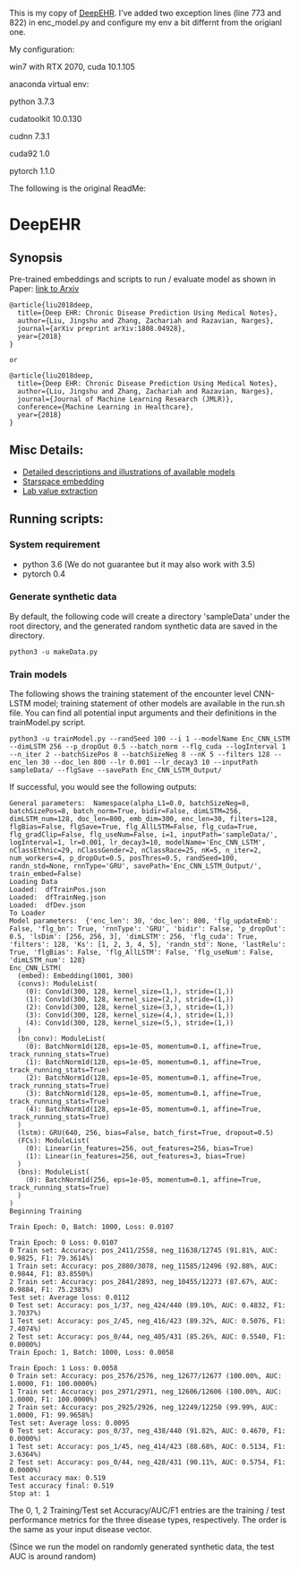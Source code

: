 This is my copy of [DeepEHR](https://github.com/NYUMedML/DeepEHR). I've added two exception lines (line 773 and 822) in enc_model.py and configure my env a bit differnt from the origianl one.

My configuration:

win7 with RTX 2070, cuda 10.1.105

anaconda virtual env:

python 3.7.3

cudatoolkit 10.0.130

cudnn 7.3.1

cuda92 1.0

pytorch 1.1.0


The following is the original ReadMe:

# DeepEHR

## Synopsis
Pre-trained embeddings and scripts to run / evaluate model as shown in Paper: [link to Arxiv](https://arxiv.org/abs/1808.04928)
```
@article{liu2018deep,
  title={Deep EHR: Chronic Disease Prediction Using Medical Notes},
  author={Liu, Jingshu and Zhang, Zachariah and Razavian, Narges},
  journal={arXiv preprint arXiv:1808.04928},
  year={2018}
}

or 

@article{liu2018deep,
  title={Deep EHR: Chronic Disease Prediction Using Medical Notes},
  author={Liu, Jingshu and Zhang, Zachariah and Razavian, Narges},
  journal={Journal of Machine Learning Research (JMLR)},
  conference={Machine Learning in Healthcare},
  year={2018}
}

```

## Misc Details:
- [Detailed descriptions and illustrations of available models](https://github.com/NYUMedML/DeepEHR/wiki/Models)
- [Starspace embedding](https://github.com/NYUMedML/DeepEHR/wiki/Starspace-embedding)
- [Lab value extraction](https://github.com/NYUMedML/DeepEHR/wiki/Lab-value-extraction)

## Running scripts:

### System requirement
- python 3.6 (We do not guarantee but it may also work with 3.5)
- pytorch 0.4

### Generate synthetic data

By default, the following code will create a directory 'sampleData' under the root directory, and the generated  random synthetic data are saved in the directory.

```
python3 -u makeData.py
```

### Train models
The following shows the training statement of the encounter level CNN-LSTM model; training statement of other models are available in the run.sh file. You can find all potential input arguments and their definitions in the trainModel.py script.

```
python3 -u trainModel.py --randSeed 100 --i 1 --modelName Enc_CNN_LSTM --dimLSTM 256 --p_dropOut 0.5 --batch_norm --flg_cuda --logInterval 1 --n_iter 2 --batchSizePos 8 --batchSizeNeg 8 --nK 5 --filters 128 --enc_len 30 --doc_len 800 --lr 0.001 --lr_decay3 10 --inputPath sampleData/ --flgSave --savePath Enc_CNN_LSTM_Output/
```
If successful, you would see the following outputs:
```
General parameters:  Namespace(alpha_L1=0.0, batchSizeNeg=8, batchSizePos=8, batch_norm=True, bidir=False, dimLSTM=256, dimLSTM_num=128, doc_len=800, emb_dim=300, enc_len=30, filters=128, flgBias=False, flgSave=True, flg_AllLSTM=False, flg_cuda=True, flg_gradClip=False, flg_useNum=False, i=1, inputPath='sampleData/', logInterval=1, lr=0.001, lr_decay3=10, modelName='Enc_CNN_LSTM', nClassEthnic=29, nClassGender=2, nClassRace=25, nK=5, n_iter=2, num_workers=4, p_dropOut=0.5, posThres=0.5, randSeed=100, randn_std=None, rnnType='GRU', savePath='Enc_CNN_LSTM_Output/', train_embed=False)
Loading Data
Loaded:  dfTrainPos.json
Loaded:  dfTrainNeg.json
Loaded:  dfDev.json
To Loader
Model parameters:  {'enc_len': 30, 'doc_len': 800, 'flg_updateEmb': False, 'flg_bn': True, 'rnnType': 'GRU', 'bidir': False, 'p_dropOut': 0.5, 'lsDim': [256, 256, 3], 'dimLSTM': 256, 'flg_cuda': True, 'filters': 128, 'Ks': [1, 2, 3, 4, 5], 'randn_std': None, 'lastRelu': True, 'flgBias': False, 'flg_AllLSTM': False, 'flg_useNum': False, 'dimLSTM_num': 128}
Enc_CNN_LSTM(
  (embed): Embedding(1001, 300)
  (convs): ModuleList(
    (0): Conv1d(300, 128, kernel_size=(1,), stride=(1,))
    (1): Conv1d(300, 128, kernel_size=(2,), stride=(1,))
    (2): Conv1d(300, 128, kernel_size=(3,), stride=(1,))
    (3): Conv1d(300, 128, kernel_size=(4,), stride=(1,))
    (4): Conv1d(300, 128, kernel_size=(5,), stride=(1,))
  )
  (bn_conv): ModuleList(
    (0): BatchNorm1d(128, eps=1e-05, momentum=0.1, affine=True, track_running_stats=True)
    (1): BatchNorm1d(128, eps=1e-05, momentum=0.1, affine=True, track_running_stats=True)
    (2): BatchNorm1d(128, eps=1e-05, momentum=0.1, affine=True, track_running_stats=True)
    (3): BatchNorm1d(128, eps=1e-05, momentum=0.1, affine=True, track_running_stats=True)
    (4): BatchNorm1d(128, eps=1e-05, momentum=0.1, affine=True, track_running_stats=True)
  )
  (lstm): GRU(640, 256, bias=False, batch_first=True, dropout=0.5)
  (FCs): ModuleList(
    (0): Linear(in_features=256, out_features=256, bias=True)
    (1): Linear(in_features=256, out_features=3, bias=True)
  )
  (bns): ModuleList(
    (0): BatchNorm1d(256, eps=1e-05, momentum=0.1, affine=True, track_running_stats=True)
  )
)
Beginning Training

Train Epoch: 0, Batch: 1000, Loss: 0.0107

Train Epoch: 0 Loss: 0.0107
0 Train set: Accuracy: pos_2411/2558, neg_11638/12745 (91.81%, AUC: 0.9825, F1: 79.3614%)
1 Train set: Accuracy: pos_2880/3078, neg_11585/12496 (92.88%, AUC: 0.9844, F1: 83.8550%)
2 Train set: Accuracy: pos_2841/2893, neg_10455/12273 (87.67%, AUC: 0.9884, F1: 75.2383%)
Test set: Average loss: 0.0112
0 Test set: Accuracy: pos_1/37, neg_424/440 (89.10%, AUC: 0.4832, F1: 3.7037%)
1 Test set: Accuracy: pos_2/45, neg_416/423 (89.32%, AUC: 0.5076, F1: 7.4074%)
2 Test set: Accuracy: pos_0/44, neg_405/431 (85.26%, AUC: 0.5540, F1: 0.0000%)
Train Epoch: 1, Batch: 1000, Loss: 0.0058

Train Epoch: 1 Loss: 0.0058
0 Train set: Accuracy: pos_2576/2576, neg_12677/12677 (100.00%, AUC: 1.0000, F1: 100.0000%)
1 Train set: Accuracy: pos_2971/2971, neg_12606/12606 (100.00%, AUC: 1.0000, F1: 100.0000%)
2 Train set: Accuracy: pos_2925/2926, neg_12249/12250 (99.99%, AUC: 1.0000, F1: 99.9658%)
Test set: Average loss: 0.0095
0 Test set: Accuracy: pos_0/37, neg_438/440 (91.82%, AUC: 0.4670, F1: 0.0000%)
1 Test set: Accuracy: pos_1/45, neg_414/423 (88.68%, AUC: 0.5134, F1: 3.6364%)
2 Test set: Accuracy: pos_0/44, neg_428/431 (90.11%, AUC: 0.5754, F1: 0.0000%)
Test accuracy max: 0.519
Test accuracy final: 0.519
Stop at: 1
```
The 0, 1, 2 Training/Test set Accuracy/AUC/F1 entries are the training / test performance metrics for the three disease types, respectively. The order is the same as your input disease vector.

(Since we run the model on randomly generated synthetic data, the test AUC is around random)

